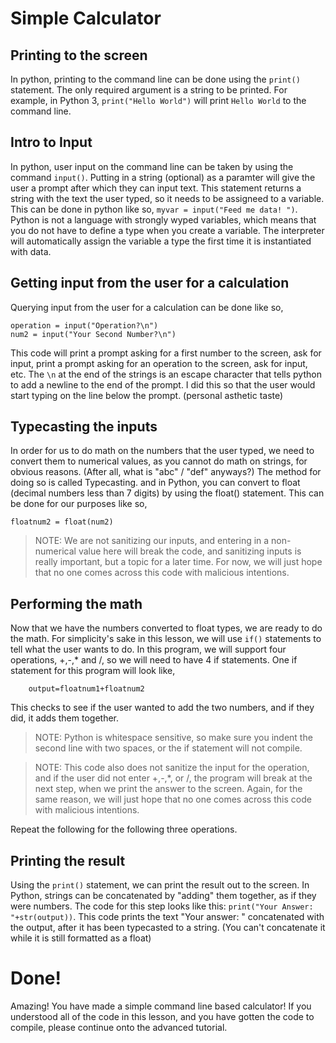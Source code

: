 # Simple Calculator

## Printing to the screen

In python, printing to the command line can be done using the `print()` statement. The only required argument is a string to be printed. For example, in Python 3, `print("Hello World")` will print `Hello World` to the command line.

## Intro to Input

In python, user input on the command line can be taken by using the command `input()`. Putting in a string (optional) as a paramter will give the user a prompt after which they can input text. This statement returns a string with the text the user typed, so it needs to be assigneed to a variable. This can be done in python like so, `myvar = input("Feed me data! ")`. Python is not a language with strongly wyped variables, which means that you do not have to define a type when you create a variable. The interpreter will automatically assign the variable a type the first time it is instantiated with data.

## Getting input from the user for a calculation

Querying input from the user for a calculation can be done like so, 
```num1 = input("Hello, What is your First Number?\n")
operation = input("Operation?\n")
num2 = input("Your Second Number?\n")
```
This code will print a prompt asking for a first number to the screen, ask for input, print a prompt asking for an operation to the screen, ask for input, etc. The `\n` at the end of the strings is an escape character that tells python to add a newline to the end of the prompt. I did this so that the user would start typing on the line below the prompt. (personal asthetic taste)

## Typecasting the inputs

In order for us to do math on the numbers that the user typed, we need to convert them to numerical values, as you cannot do math on strings, for obvious reasons. (After all, what is "abc" / "def" anyways?) The method for doing so  is called Typecasting. and in Python, you can convert to float (decimal numbers less than 7 digits) by using the float() statement. This can be done for our purposes like so,
```floatnum1 = float(num1)
floatnum2 = float(num2)
```
> NOTE: We are not sanitizing our inputs, and entering in a non-numerical value here will break the code, and sanitizing inputs is really important, but a topic for a later time. For now, we will just hope that no one comes across this code with malicious intentions.

## Performing the math

Now that we have the numbers converted to float types, we are ready to do the math. For simplicity's sake in this lesson, we will use `if()` statements to tell what the user wants to do. In this program, we will support four operations, +,-,* and /, so we will need to have 4 if statements. One if statement for this program will look like, 
```if operation == "+":
    output=floatnum1+floatnum2
```
This checks to see if the user wanted to add the two numbers, and if they did, it adds them together.
> NOTE: Python is whitespace sensitive, so make sure you indent the second line with two spaces, or the if statement will not compile.

> NOTE: This code also does not sanitize the input for the operation, and if the user did not enter +,-,*, or /, the program will break at the next step, when we print the answer to the screen. Again, for the same reason, we will just hope that no one comes across this code with malicious intentions.

Repeat the following for the following three operations.

## Printing the result

Using the `print()` statement, we can print the result out to the screen. In Python, strings can be concatenated by "adding" them together, as if they were numbers. The code for this step looks like this: `print("Your Answer: "+str(output))`. This code prints the text "Your answer: " concatenated with the output, after it has been typecasted to a string. (You can't concatenate it while it is still formatted as a float)

# Done!

Amazing! You have made a simple command line based calculator! If you understood all of the code in this lesson, and you have gotten the code to compile, please continue onto the advanced tutorial.